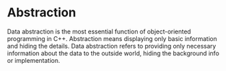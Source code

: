 # Abstraction
Data abstraction is the most essential function of object-oriented programming in C++. 
Abstraction means displaying only basic information and hiding the details. 
Data abstraction refers to providing only necessary information about the data to the outside world, hiding the background info or implementation.

